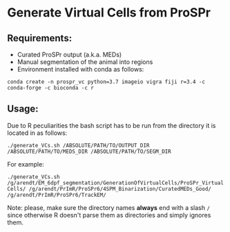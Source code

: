 # Generate Virtual Cells from ProSPr

## Requirements:

- Curated ProSPr output (a.k.a. MEDs)
- Manual segmentation of the animal into regions
- Environment installed with conda as follows:

`conda create -n prospr_vc python=3.7 imageio vigra fiji r=3.4 -c conda-forge -c bioconda -c r`

## Usage:

Due to R peculiarities the bash script has to be run from the directory it is located in as follows:

`./generate_VCs.sh /ABSOLUTE/PATH/TO/OUTPUT_DIR /ABSOLUTE/PATH/TO/MEDS_DIR /ABSOLUTE/PATH/TO/SEGM_DIR`

For example:

`./generate_VCs.sh /g/arendt/EM_6dpf_segmentation/GenerationOfVirtualCells/ProSPr_VirtualCells/ /g/arendt/PrImR/ProSPr6/4SPM_Binarization/CuratedMEDs_Good/ /g/arendt/PrImR/ProSPr6/TrackEM/`

Note: please, make sure the directory names __always__ end with a slash `/` since otherwise R doesn't parse them as directories and simply ignores them.
